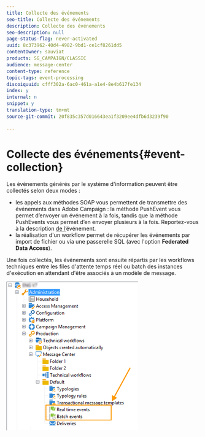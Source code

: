 ```yaml
---
title: Collecte des événements
seo-title: Collecte des événements
description: Collecte des événements
seo-description: null
page-status-flag: never-activated
uuid: 8c373962-40d4-4982-9bd1-ce1cf8261dd5
contentOwner: sauviat
products: SG_CAMPAIGN/CLASSIC
audience: message-center
content-type: reference
topic-tags: event-processing
discoiquuid: cfff302a-6ac0-461a-a1e4-8e4b617fe134
index: y
internal: n
snippet: y
translation-type: tm+mt
source-git-commit: 20f835c357d016643ea1f3209ee4dfb6d3239f90

---
```



# Collecte des événements{#event-collection}

Les événements générés par le système d&#39;information peuvent être collectés selon deux modes :

* les appels aux méthodes SOAP vous permettent de transmettre des événements dans Adobe Campaign : la méthode PushEvent vous permet d’envoyer un événement à la fois, tandis que la méthode PushEvents vous permet d’en envoyer plusieurs à la fois. Reportez-vous à la description [de l’](../../message-center/using/event-description.md)événement.
* la réalisation d&#39;un workflow permet de récupérer les événements par import de fichier ou via une passerelle SQL (avec l&#39;option **Federated Data Access**).

Une fois collectés, les événements sont ensuite répartis par les workflows techniques entre les files d&#39;attente temps réel ou batch des instances d&#39;exécution en attendant d&#39;être associés à un modèle de message.

![](assets/messagecenter_events_queues_001.png)

